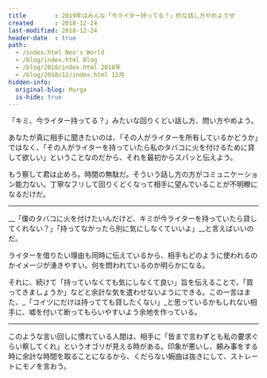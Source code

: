 ```yaml
---
title        : 2019年はみんな「今ライター持ってる？」的な話し方やめようぜ
created      : 2018-12-24
last-modified: 2018-12-24
header-date  : true
path:
  - /index.html Neo's World
  - /blog/index.html Blog
  - /blog/2018/index.html 2018年
  - /blog/2018/12/index.html 12月
hidden-info:
  original-blog: Murga
  is-hide: true
---
```


「キミ、今ライター持ってる？」みたいな回りくどい話し方、問い方やめよう。

あなたが真に相手に聞きたいのは、「その人がライターを所有しているかどうか」ではなく、「その人がライターを持っていたら私のタバコに火を付けるために貸して欲しい」ということなのだから、それを最初からスパッと伝えよう。

もう察して君は止めろ。時間の無駄だ。そういう話し方の方がコミュニケーション能力ない。丁寧なフリして回りくどくなって相手に望んでいることが不明瞭になるだけだ。

---

__「僕のタバコに火を付けたいんだけど、キミが今ライターを持っていたら貸してくれない？」「持ってなかったら別に気にしなくていいよ」__と言えばいいのだ。

ライターを借りたい理由も同時に伝えているから、相手もどのように使われるのかイメージが湧きやすい。何を問われているのか明らかになる。

それに、続けて「持っていなくても気にしなくて良い」旨を伝えることで、「買ってきましょうか」などと余計な気を遣わせないようにできる。この一言はまた、_「コイツにだけは持ってても貸したくない」_と思っているかもしれない相手に、嘘を付いて断ってもらいやすいよう余地を作っている。

---

このような言い回しに慣れている人間は、相手に「皆まで言わずとも私の要求ぐらい察してくれ」というオゴリが見える時がある。印象が悪いし、頼み事をする時に余計な時間を取ることになるから、くだらない婉曲は抜きにして、ストレートにモノを言おう。
